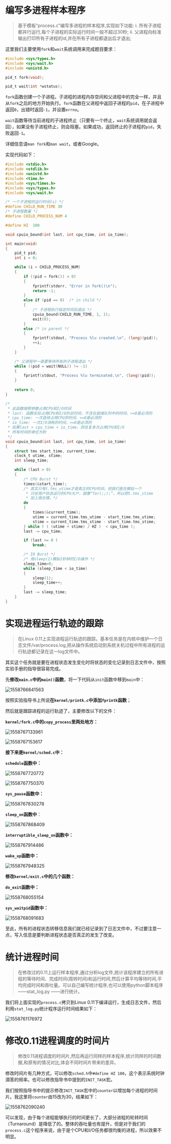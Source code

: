 # 编写多进程样本程序

> 基于模板“process.c”编写多进程的样本程序,实现如下功能:
> i. 所有子进程都并行运行,每个子进程的实际运行时间一般不超过30秒;
> ii. 父进程向标准输出打印所有子进程的id,并在所有子进程都退出后才退出;

这里我们主要使用`fork`和`wait`系统调用来完成题目要求：

```c
#include <sys/types.h>
#include <sys/wait.h>
#include <unistd.h>

pid_t fork(void);

pid_t wait(int *wstatus);
```

`fork`函数创建一个子进程。子进程的进程内存空间和父进程中的完全一样，并且从`fork`之后的地方开始执行。`fork`函数在父进程中返回子进程的`pid`，在子进程中返回`0`，出错时返回`-1`，并设置`errno`。

`wait`函数等待当前进程的子进程终止（只要有一个终止，`wait`系统调用就会返回），如果没有子进程终止，则会阻塞。如果成功，返回终止的子进程的`pid`，失败返回`-1`。

详细信息请`man fork`和`man wait`，或者Google。

实现代码如下：

```c
#include <stdio.h>
#include <stdlib.h>
#include <unistd.h>
#include <time.h>
#include <sys/times.h>
#include <sys/types.h>
#include <sys/wait.h>

/* 一个子进程的运行时间(s) */
#define CHILD_RUN_TIME 30
/* 子进程数量 */
#define CHILD_PROCESS_NUM 4

#define HZ	100

void cpuio_bound(int last, int cpu_time, int io_time);

int main(void)
{
	pid_t pid;
	int i = 0;

	while (i < CHILD_PROCESS_NUM)
	{
		if ((pid = fork()) < 0)
		{
			fprintf(stderr, "Error in fork()\n");
			return -1;
		}
		else if (pid == 0)  /* in child */
		{
			/* 子进程执行指定时间后退出 */
			cpuio_bound(CHILD_RUN_TIME, 1, 1);
			exit(0);
		}
		else /* in parent */
		{
			fprintf(stdout, "Process %lu created.\n", (long)(pid));
			++i;
		}
	}

	/* 父进程中一直要等待所有的子进程退出 */
	while ((pid = wait(NULL)) != -1)
	{
		fprintf(stdout, "Process %lu terminated.\n", (long)(pid));
	}
	
	return 0;
}

/*
 * 此函数按照参数占用CPU和I/O时间
 * last: 函数实际占用CPU和I/O的总时间，不含在就绪队列中的时间，>=0是必须的
 * cpu_time: 一次连续占用CPU的时间，>=0是必须的
 * io_time: 一次I/O消耗的时间，>=0是必须的
 * 如果last > cpu_time + io_time，则往复多次占用CPU和I/O
 * 所有时间的单位为秒
 */
void cpuio_bound(int last, int cpu_time, int io_time)
{
	struct tms start_time, current_time;
	clock_t utime, stime;
	int sleep_time;

	while (last > 0)
	{
		/* CPU Burst */
		times(&start_time);
		/* 其实只有t.tms_utime才是真正的CPU时间。但我们是在模拟一个
		 * 只在用户状态运行的CPU大户，就像“for(;;);”。所以把t.tms_stime
		 * 加上很合理。*/
		do
		{
			times(&current_time);
			utime = current_time.tms_utime - start_time.tms_utime;
			stime = current_time.tms_stime - start_time.tms_stime;
		} while ( ( (utime + stime) / HZ )  < cpu_time );
		last -= cpu_time;

		if (last <= 0 )
			break;

		/* IO Burst */
		/* 用sleep(1)模拟1秒钟的I/O操作 */
		sleep_time=0;
		while (sleep_time < io_time)
		{
			sleep(1);
			sleep_time++;
		}
		last -= sleep_time;
	}
}
```

# 实现进程运行轨迹的跟踪

> 在Linux 0.11上实现进程运行轨迹的跟踪。基本任务是在内核中维护一个日志文件/var/process.log,把从操作系统启动到系统关机过程中所有进程的运行轨迹都记录在这一log文件中。

其实这个任务就是要在进程状态发生变化时将状态的变化记录到日志文件中，按照实验手册的指导很容易完成。

先**修改`main.c`中的`main()`函数**，将一下代码从`init`函数中移到`main`中：

![1558766841563](lab_4/1558766841563.png)

按照实验指导书上所说**在`kernel/printk.c`中添加`fprintk`函数**；

然后就是跟踪进程的运行轨迹了，主要修改以下的文件：

**`kernel/fork.c`中的`copy_process`里两处地方：**

![1558767133961](lab_4/1558767133961.png)

![1558767153617](lab_4/1558767153617.png)

**接下来是`kernel/sched.c`中：**

**`schedule`函数中：**

![1558767720772](lab_4/1558767720772.png)

![1558767750370](lab_4/1558767750370.png)

**`sys_pause`函数中：**

![1558767830278](lab_4/1558767830278.png)

**`sleep_on`函数中**：

![1558767868409](lab_4/1558767868409.png)

**`interruptible_sleep_on`函数中：**

![1558767914486](lab_4/1558767914486.png)

**`wake_up`函数中：**

![1558767948325](lab_4/1558767948325.png)

**修改`kernel/exit.c`中的几个函数：**

**`do_exit`函数中：**

![1558768055154](lab_4/1558768055154.png)

**`sys_waitpid`函数中：**

![1558768091683](lab_4/1558768091683.png)

至此，所有的进程状态转移信息我们就已经记录到了日志文件中，不过要注意一点，写入信息是要判断进程状态是否真正的发生了改变。

# 统计进程时间

> 在修改过的0.11上运行样本程序,通过分析log文件,统计该程序建立的所有进程的等待时间、完成时间(周转时间)和运行时间,然后计算平均等待时间,平均完成时间和吞吐量。可以自己编写统计程序,也可以使用python脚本程序——stat_log.py ——进行统计。

我们将上面实现的`process.c`拷贝到Linux 0.11下编译运行，生成日志文件，然后利用`stat_log.py`统计程序运行时间结果如下：

![1558761176972](lab_4/1558761176972.png)

# 修改0.11进程调度的时间片

> 修改0.11进程调度的时间片,然后再运行同样的样本程序,统计同样的时间数据,和原有的情况对比,体会不同时间片带来的差异。

修改时间片有几种方式，可以修改`sched.h`中`#define HZ 100`，这个表示系统时钟滴答的频率。也可以修改指导书中提到的`INIT_TASK`宏。

我们按照指导书中的提示修改`INIT_TASK`宏中的`counter`以增加每个进程的时间片。我这里将`counter`由15改为30，结果如下：

![1558762090240](lab_4/1558762090240.png)

可以发现，由于每个进程能够执行的时间更长了，大部分进程的轮转时间（Turnaround）是降低了的。整体的吞吐量也有提升，但是对于我们的`process.c`这个程序来说，由于是个CPU和I/O任务都很均衡的进程，所以效果不明显。